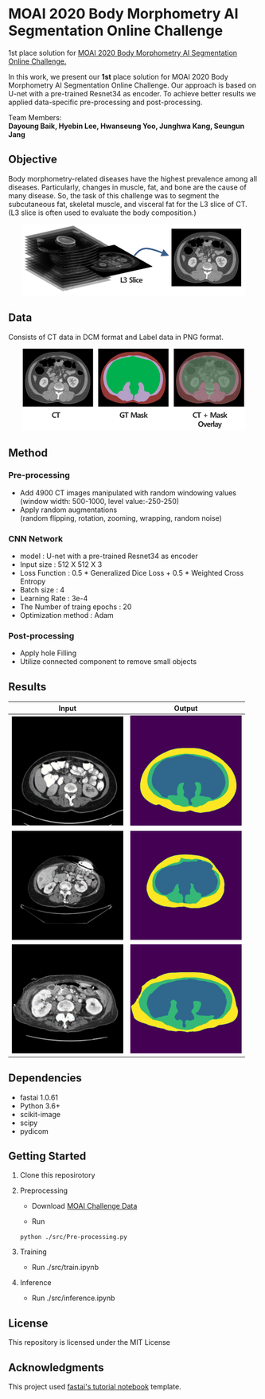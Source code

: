 # MOAI 2020 Body Morphometry AI Segmentation Online Challenge

1st place solution for [MOAI 2020 Body Morphometry AI Segmentation Online Challenge.](https://www.kaggle.com/c/body-morphometry-for-sarcopenia/overview)

In this work, we present our **1st** place solution for MOAI 2020 Body Morphometry AI Segmentation Online Challenge. Our approach is based on U-net with a pre-trained Resnet34 as encoder.
To achieve better results we applied data-specific pre-processing and post-processing.


Team Members:  
**Dayoung Baik, Hyebin Lee, Hwanseung Yoo, Junghwa Kang, Seungun Jang**

## Objective

 Body morphometry-related diseases have the highest prevalence among all diseases. Particularly, changes in muscle, fat, and bone are the cause of many disease. So, the task of this challenge was to segment the subcutaneous fat, skeletal muscle, and visceral fat for the L3 slice of CT. (L3 slice is often used to evaluate the body composition.)


<div align="center">
  <img src="./img/img1.png" width="448">
</div>


## Data  
Consists of CT data in DCM format and Label data in PNG format. 

<div align="center">
  <img src="./img/img2.png" width="448">
</div>


## Method
### Pre-processing
- Add 4900 CT images manipulated with random windowing values  
  (window width: 500-1000, level value:-250-250)
- Apply random augmentations  
(random flipping, rotation, zooming, wrapping, random noise)

### CNN Network
- model : U-net with a pre-trained Resnet34 as encoder
- Input size : 512 X 512 X 3
- Loss Function : 0.5 * Generalized Dice Loss + 0.5 * Weighted Cross Entropy
- Batch size : 4
- Learning Rate : 3e-4
- The Number of traing epochs : 20
- Optimization method : Adam 

### Post-processing
- Apply hole Filling
- Utilize connected component to remove small objects

## Results

<div align="center">

  |  Input         |   Output          |
  |:--------------:|:-----------------:|
  |<img src="./img/ct1.png" width="224"> | <img src="./img/lb1.png" width="224">|
  |<img src="./img/ct2.png" width="224"> | <img src="./img/lb2.png" width="224">|
  |<img src="./img/ct3.png" width="224"> | <img src="./img/lb3.png" width="224">|

</div>


## Dependencies
- fastai 1.0.61
- Python 3.6+
- scikit-image
- scipy 
- pydicom

## Getting Started
1. Clone this reposirotory
2. Preprocessing
    - Download [MOAI Challenge Data](https://www.kaggle.com/c/body-morphometry-for-sarcopenia/overview)

    - Run 

    ```
    python ./src/Pre-processing.py
    ```

3. Training  

    - Run ./src/train.ipynb

4. Inference  

    - Run ./src/inference.ipynb

## License  
This repository is licensed under the MIT License

## Acknowledgments  
This project used [fastai's tutorial notebook](https://github.com/fastai/course-v3/blob/master/nbs/dl1/lesson3-camvid.ipynb) template.
